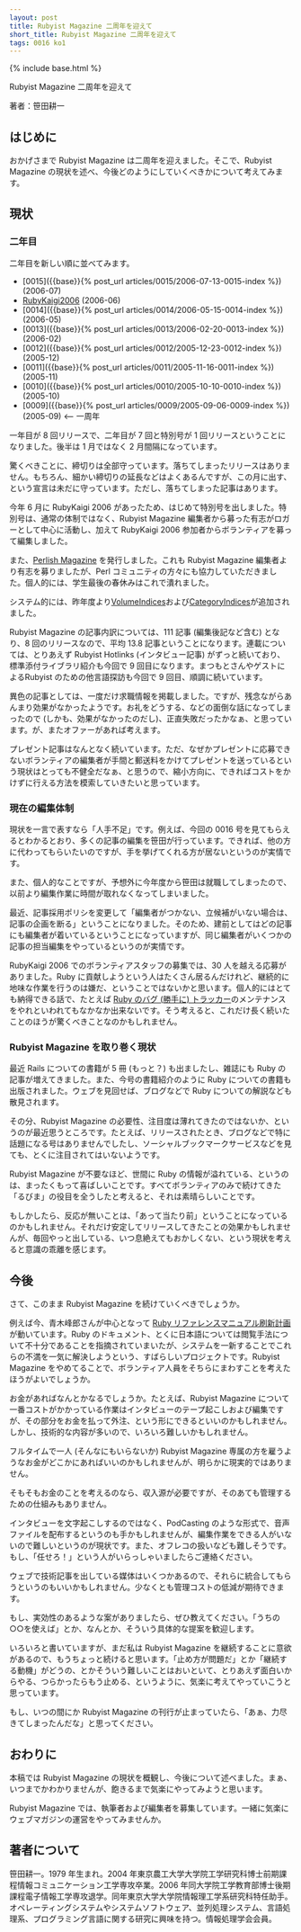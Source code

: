 ```yaml
---
layout: post
title: Rubyist Magazine 二周年を迎えて
short_title: Rubyist Magazine 二周年を迎えて
tags: 0016 ko1
---
```

{% include base.html %}


Rubyist Magazine 二周年を迎えて

著者：笹田耕一

## はじめに

おかげさまで Rubyist Magazine は二周年を迎えました。そこで、Rubyist Magazine の現状を述べ、今後どのようにしていくべきかについて考えてみます。

## 現状

### 二年目

二年目を新しい順に並べてみます。

* [0015]({{base}}{% post_url articles/0015/2006-07-13-0015-index %}) (2006-07)
* [RubyKaigi2006](RubyKaigi2006) (2006-06)
* [0014]({{base}}{% post_url articles/0014/2006-05-15-0014-index %}) (2006-05)
* [0013]({{base}}{% post_url articles/0013/2006-02-20-0013-index %}) (2006-02)
* [0012]({{base}}{% post_url articles/0012/2005-12-23-0012-index %}) (2005-12)
* [0011]({{base}}{% post_url articles/0011/2005-11-16-0011-index %}) (2005-11)
* [0010]({{base}}{% post_url articles/0010/2005-10-10-0010-index %}) (2005-10)
* [0009]({{base}}{% post_url articles/0009/2005-09-06-0009-index %}) (2005-09) &lt;-- 一周年


一年目が 8 回リリースで、二年目が 7 回と特別号が 1 回リリースということになりました。後半は 1 月ではなく 2 月間隔になっています。

驚くべきことに、締切りは全部守っています。落ちてしまったリリースはありません。もちろん、細かい締切りの延長などはよくあるんですが、この月に出す、という宣言は未だに守っています。ただし、落ちてしまった記事はあります。

今年 6 月に RubyKaigi 2006 があったため、はじめて特別号を出しました。特別号は、通常の体制ではなく、Rubyist Magazine 編集者から募った有志がロガーとして中心に活動し、加えて RubyKaigi 2006 参加者からボランティアを募って編集しました。

また、[Perlish Magazine](http://jp.rubyist.net/PerlMa/) を発行しました。これも Rubyist Magazine 編集者より有志を募りましたが、Perl コミュニティの方々にも協力していただきました。個人的には、学生最後の春休みはこれで潰れました。

システム的には、昨年度より[VolumeIndices](VolumeIndices)および[CategoryIndices](CategoryIndices)が追加されました。

Rubyist Magazine の記事内訳については、111 記事 (編集後記など含む) となり、8 回のリリースなので、平均 13.8 記事ということになります。連載については、とりあえず Rubyist Hotlinks (インタビュー記事) がずっと続いており、標準添付ライブラリ紹介も今回で 9 回目になります。まつもとさんやゲストによるRubyist のための他言語探訪も今回で 9 回目、順調に続いています。

異色の記事としては、一度だけ求職情報を掲載しました。ですが、残念ながらあんまり効果がなかったようです。お礼をどうする、などの面倒な話になってしまったので (しかも、効果がなかったのだし)、正直失敗だったかなぁ、と思っています。が、またオファーがあれば考えます。

プレゼント記事はなんとなく続いています。ただ、なぜかプレゼントに応募できないボランティアの編集者が手間と郵送料をかけてプレゼントを送っているという現状はとっても不健全だなぁ、と思うので、縮小方向に、できればコストをかけずに行える方法を模索していきたいと思っています。

### 現在の編集体制

現状を一言で表すなら「人手不足」です。例えば、今回の 0016 号を見てもらえるとわかるとおり、多くの記事の編集を笹田が行っています。できれば、他の方に代わってもらいたいのですが、手を挙げてくれる方が居ないというのが実情です。

また、個人的なことですが、予想外に今年度から笹田は就職してしまったので、以前より編集作業に時間が取れなくなってしまいました。

最近、記事採用ポリシを変更して「編集者がつかない、立候補がいない場合は、記事の企画を断る」ということになりました。そのため、建前としてはどの記事にも編集者が着いているということになっていますが、同じ編集者がいくつかの記事の担当編集をやっているというのが実情です。

RubyKaigi 2006 でのボランティアスタッフの募集では、30 人を越える応募がありました。Ruby に貢献しようという人はたくさん居るんだけれど、継続的に地味な作業を行うのは嫌だ、ということではないかと思います。個人的にはとても納得できる話で、たとえば [Ruby のバグ (勝手に) トラッカー](http://mput.dip.jp/rubybugs/)のメンテナンスをやれといわれてもなかなか出来ないです。そう考えると、これだけ長く続いたことのほうが驚くべきことなのかもしれません。

### Rubyist Magazine を取り巻く現状

最近 Rails についての書籍が 5 冊 (もっと？) も出ましたし、雑誌にも Ruby の記事が増えてきました。また、今号の書籍紹介のように Ruby についての書籍も出版されました。ウェブを見回せば、ブログなどで Ruby についての解説なども散見されます。

その分、Rubyist Magazine の必要性、注目度は薄れてきたのではないか、というのが最近思うところです。たとえば、リリースされたとき、ブログなどで特に話題になる号はありませんでしたし、ソーシャルブックマークサービスなどを見ても、とくに注目されてはいないようです。

Rubyist Magazine が不要なほど、世間に Ruby の情報が溢れている、というのは、まったくもって喜ばしいことです。すべてボランティアのみで続けてきた「るびま」の役目を全うしたと考えると、それは素晴らしいことです。

もしかしたら、反応が無いことは、「あって当たり前」ということになっているのかもしれません。それだけ安定してリリースしてきたことの効果かもしれませんが、毎回やっと出している、いつ息絶えてもおかしくない、という現状を考えると意識の乖離を感じます。

## 今後

さて、このまま Rubyist Magazine を続けていくべきでしょうか。

例えば今、青木峰郎さんが中心となって [Ruby リファレンスマニュアル刷新計画](http://www.fdiary.net/ml/ruby-reference-manual/msg/46)が動いています。Ruby のドキュメント、とくに日本語については閲覧手法について不十分であることを指摘されていまいたが、システムを一新することでこれらの不満を一気に解決しようという、すばらしいプロジェクトです。Rubyist Magazine をやめてることで、ボランティア人員をそちらにまわすことを考えたほうがよいでしょうか。

お金があればなんとかなるでしょうか。たとえば、Rubyist Magazine について一番コストがかかっている作業はインタビューのテープ起こしおよび編集ですが、その部分をお金を払って外注、という形にできるといいのかもしれません。しかし、技術的な内容が多いので、いろいろ難しいかもしれません。

フルタイムで一人 (そんなにもいらないか) Rubyist Magazine 専属の方を雇うようなお金がどこかにあればいいのかもしれませんが、明らかに現実的ではありません。

そもそもお金のことを考えるのなら、収入源が必要ですが、そのあても管理するための仕組みもありません。

インタビューを文字起こしするのではなく、PodCasting のような形式で、音声ファイルを配布するというのも手かもしれませんが、編集作業をできる人がいないので難しいというのが現状です。また、オフレコの扱いなども難しそうです。もし、「任せろ！」という人がいらっしゃいましたらご連絡ください。

ウェブで技術記事を出している媒体はいくつかあるので、それらに統合してもらうというのもいいかもしれません。少なくとも管理コストの低減が期待できます。

もし、実効性のあるような案がありましたら、ぜひ教えてください。「うちの○○を使えば」とか、なんとか、そういう具体的な提案を歓迎します。

いろいろと書いていますが、まだ私は Rubyist Magazine を継続することに意欲があるので、もうちょっと続けると思います。「止め方が問題だ」とか「継続する動機」がどうの、とかそういう難しいことはおいといて、とりあえず面白いからやる、つらかったらもう止める、というように、気楽に考えてやっていこうと思っています。

もし、いつの間にか Rubyist Magazine の刊行が止まっていたら、「あぁ、力尽きてしまったんだな」と思ってください。

## おわりに

本稿では Rubyist Magazine の現状を概観し、今後について述べました。まぁ、いつまでかわかりませんが、飽きるまで気楽にやってみようと思います。

Rubyist Magazine では、執筆者および編集者を募集しています。一緒に気楽にウェブマガジンの運営をやってみませんか。

## 著者について

笹田耕一。1979 年生まれ。2004 年東京農工大学大学院工学研究科博士前期課程情報コミュニケーション工学専攻卒業。2006 年同大学院工学教育部博士後期課程電子情報工学専攻退学。同年東京大学大学院情報理工学系研究科特任助手。オペレーティングシステムやシステムソフトウェア、並列処理システム、言語処理系、プログラミング言語に関する研究に興味を持つ。情報処理学会会員。


